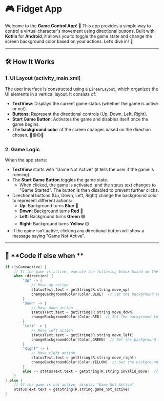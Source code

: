 # 🎮 **Fidget App**

Welcome to the **Game Control App**! 🎉 This app provides a simple way to control a virtual character's movement using directional buttons. Built with **Kotlin** for **Android**, it allows you to toggle the game state and change the screen background color based on your actions. Let’s dive in! 🚀

---

## 🛠️ **How It Works**

### 1. **UI Layout (activity_main.xml)**
The user interface is constructed using a `LinearLayout`, which organizes the UI elements in a vertical layout. It consists of:
- **TextView**: Displays the current game status (whether the game is active or not).
- **Buttons**: Represent the directional controls (Up, Down, Left, Right).
- **Start Game Button**: Activates the game and disables itself once the game begins.
- The **background color** of the screen changes based on the direction chosen. 🔵🟢🟡🔴

### 2. **Game Logic**

When the app starts:
- **TextView** starts with "Game Not Active" (it tells the user if the game is running).
- The **Start Game Button** toggles the game state.
    - When clicked, the game is activated, and the status text changes to "Game Started". The button is then disabled to prevent further clicks.
- Directional buttons (Up, Down, Left, Right) change the background color to represent different actions:
    - **Up**: Background turns **Blue** 🔵
    - **Down**: Background turns **Red** 🔴
    - **Left**: Background turns **Green** 🟢
    - **Right**: Background turns **Yellow** 🟡
- If the game isn’t active, clicking any directional button will show a message saying "Game Not Active".

---
## 🔄 **Code if else when **
```kotlin
if (isGameActive) {
    // If the game is active, execute the following block based on the direction
    when (direction) {
        "Up" -> {
            // Move up action
            statusText.text = getString(R.string.move_up)
            changeBackgroundColor(Color.BLUE)  // Set the background to Blue
        }
        "Down" -> {
            // Move down action
            statusText.text = getString(R.string.move_down)
            changeBackgroundColor(Color.RED)  // Set the background to Red
        }
        "Left" -> {
            // Move left action
            statusText.text = getString(R.string.move_left)
            changeBackgroundColor(Color.GREEN)  // Set the background to Green
        }
        "Right" -> {
            // Move right action
            statusText.text = getString(R.string.move_right)
            changeBackgroundColor(Color.YELLOW)  // Set the background to Yellow
        }
        else -> statusText.text = getString(R.string.invalid_move)  // If the direction is invalid
    }
} else {
    // If the game is not active, display "Game Not Active"
    statusText.text = getString(R.string.game_not_active)
}
